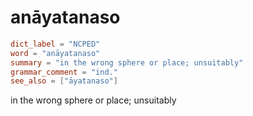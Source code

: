 # anāyatanaso

``` toml
dict_label = "NCPED"
word = "anāyatanaso"
summary = "in the wrong sphere or place; unsuitably"
grammar_comment = "ind."
see_also = ["āyatanaso"]
```

in the wrong sphere or place; unsuitably

